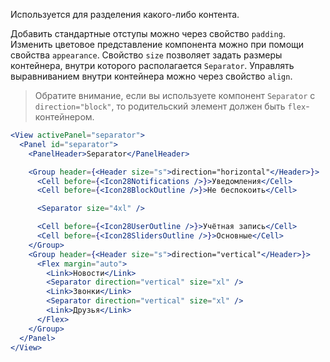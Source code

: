 Используется для разделения какого-либо контента.

Добавить стандартные отступы можно через свойство `padding`.
Изменить цветовое представление компонента можно при помощи свойства `appearance`.
Свойство `size` позволяет задать размеры контейнера, внутри которого располагается `Separator`. Управлять выравниванием внутри контейнера можно через свойство `align`.

> Обратите внимание, если вы используете компонент `Separator` с `direction="block"`,
> то родительский элемент должен быть `flex`-контейнером.

```jsx
<View activePanel="separator">
  <Panel id="separator">
    <PanelHeader>Separator</PanelHeader>

    <Group header={<Header size="s">direction="horizontal"</Header>}>
      <Cell before={<Icon28Notifications />}>Уведомления</Cell>
      <Cell before={<Icon28BlockOutline />}>Не беспокоить</Cell>

      <Separator size="4xl" />

      <Cell before={<Icon28UserOutline />}>Учётная запись</Cell>
      <Cell before={<Icon28SlidersOutline />}>Основные</Cell>
    </Group>
    <Group header={<Header size="s">direction="vertical"</Header>}>
      <Flex margin="auto">
        <Link>Новости</Link>
        <Separator direction="vertical" size="xl" />
        <Link>Звонки</Link>
        <Separator direction="vertical" size="xl" />
        <Link>Друзья</Link>
      </Flex>
    </Group>
  </Panel>
</View>
```
